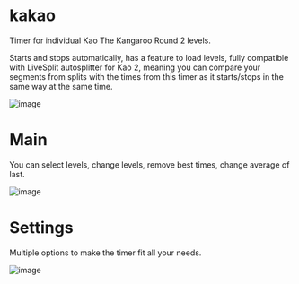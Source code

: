 # kakao

Timer for individual Kao The Kangaroo Round 2 levels.  

Starts and stops automatically, has a feature to load levels, fully compatible with LiveSplit autosplitter for Kao 2, meaning you can compare your segments from splits with the times from this timer as it starts/stops in the same way at the same time.

![image](https://user-images.githubusercontent.com/118167137/209756925-788281b5-c79d-409b-bb48-458121186709.png)

# Main
You can select levels, change levels, remove best times, change average of last.

![image](https://user-images.githubusercontent.com/118167137/209756994-6ca95244-bb2c-47b6-9561-abe0decfcabc.png)

# Settings
Multiple options to make the timer fit all your needs.

![image](https://user-images.githubusercontent.com/118167137/209757076-0496f2a0-5ffd-4f1c-8855-4362532f3f91.png)
